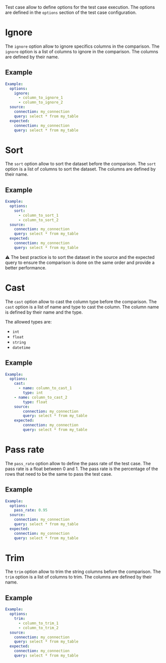 Test case allow to define options for the test case execution. The options are defined in the `options` section of the test case configuration.

# Ignore
The `ignore` option allow to ignore specifics columns in the comparison. The `ignore` option is a list of columns to ignore in the comparison. The columns are defined by their name.

## Example
``` yaml
Example:
  options:
    ignore:
      - column_to_ignore_1
      - column_to_ignore_2
  source:
    connection: my_connection
    query: select * from my_table
  expected:
    connection: my_connection
    query: select * from my_table
```

# Sort
The `sort` option allow to sort the dataset before the comparison. The `sort` option is a list of columns to sort the dataset. The columns are defined by their name.

## Example
``` yaml
Example:
  options:
    sort:
      - column_to_sort_1
      - column_to_sort_2
  source:
    connection: my_connection
    query: select * from my_table
  expected:
    connection: my_connection
    query: select * from my_table
```

:warning: The best practice is to sort the dataset in the source and the expected query to ensure the comparison is done on the same order and provide a better performance.

# Cast
The `cast` option allow to cast the column type before the comparison. The `cast` option is a list of name and type to cast the column. The column name is defined by their name and the type.

The allowed types are:
- `int`
- `float`
- `string`
- `datetime`

## Example
``` yaml
Example:
  options:
    cast:
      - name: column_to_cast_1
        type: int
    - name: column_to_cast_2
        type: float
    source:
        connection: my_connection
        query: select * from my_table
    expected:
        connection: my_connection
        query: select * from my_table
```

# Pass rate
The `pass_rate` option allow to define the pass rate of the test case. The pass rate is a float between 0 and 1. The pass rate is the percentage of the rows that need to be the same to pass the test case.

## Example
``` yaml
Example:
  options:
    pass_rate: 0.95
  source:
    connection: my_connection
    query: select * from my_table
  expected:
    connection: my_connection
    query: select * from my_table
```

# Trim
The `trim` option allow to trim the string columns before the comparison. The `trim` option is a list of columns to trim. The columns are defined by their name.

## Example
``` yaml
Example:
  options:
    trim:
      - column_to_trim_1
      - column_to_trim_2
  source:
    connection: my_connection
    query: select * from my_table
  expected:
    connection: my_connection
    query: select * from my_table
```
